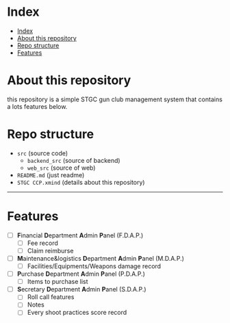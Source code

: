 # Index
- [Index](#index)
- [About this repository](#about-this-repository)
- [Repo structure](#repo-structure)
- [Features](#features)

# About this repository
this repository is a simple STGC gun club management system that contains a lots features below.

# Repo structure
* `src` (source code)
    * `backend_src` (source of backend)
    * `web_src` (source of web)
* `README.md` (just readme)
* `STGC CCP.xmind` (details about this repository)
***

# Features
- [ ] **F**inancial **D**epartment **A**dmin **P**anel (F.D.A.P.)
  - [ ] Fee record
  - [ ] Claim reimburse
- [ ] **M**aintenance&logistics **D**epartment **A**dmin **P**anel (M.D.A.P.)
  - [ ] Facilities/Equipments/Weapons damage record
- [ ] **P**urchase **D**epartment **A**dmin **P**anel (P.D.A.P.)
  - [ ] Items to purchase list
- [ ] **S**ecretary **D**epartment **A**dmin **P**anel (S.D.A.P.)
  - [ ] Roll call features
  - [ ] Notes
  - [ ] Every shoot practices score record